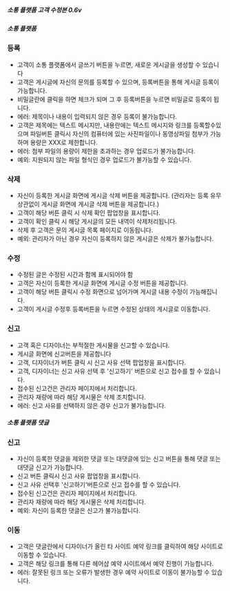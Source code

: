 ##### 소통 플랫폼 고객 수정본 0.6v

##### 소통 플랫폼

### 등록

- 고객이 소통 플랫폼에서 글쓰기 버튼을 누르면, 새로운 게시글을 생성할 수 있습니다
- 고객은 게시글에 자신의 문의를 등록할 수 있으며, 등록버튼을 통해 게시글 등록이 가능합니다.
- 비밀글란에 클릭을 하면 체크가 되며 그 후 등록버튼을 누르면 비밀글로 등록이 됩니다.
- 에러: 제목이나 내용이 입력되지 않은 경우 등록이 불가능합니다.
- 고객은 제목에는 텍스트 메시지만, 내용란에는 텍스트 메시지와 링크를 등록할수있으며 파일버튼 클릭시 자신의 컴퓨터에 있는 사진파일이나 동영상파일 첨부가 가능하며 용량은 XXX로 제한합니다.
- 에러: 첨부 파일의 용량이 제한을 초과하는 경우 업로드가 불가능합니다.
- 예외: 지원되지 않는 파일 형식인 경우 업로드가 불가능할 수 있습니다.

### 삭제

- 자신이 등록한 게시글 화면에 게시글 삭제 버튼을 제공합니다.
(관리자는 등록 유무 상관없이 게시글 화면에 게시글  삭제 버튼을 제공합니다.)
- 고객이 해당 버튼 클릭 시 삭제 확인 팝업창을 표시합니다.
- 고객이 확인 클릭 시 해당 게시글의 모든 내역이 삭제처리됩니다.
- 삭제 후 고객은 문의 게시글 목록 페이지로 이동됩니다.
- 예외: 관리자가 아닌 경우 자신이 등록하지 않은 게시글은 삭제가 불가능합니다.

### 수정

- 수정된 글은 수정된 시간과 함께 표시되어야 함
- 고객은 자신이 등록한 게시글 화면에 게시글 수정 버튼을 제공합니다.
- 고객이 해당 버튼 클릭시 수정 화면으로 넘어가며 게시글 내용 수정이 가능해집니다.
- 고객이 게시글 수정후 등록버튼을 누르면 수정된 상태의 게시글로 이동합니다.

### 신고

- 고객 혹은 디자이너는 부적절한 게시물을 신고할 수 있습니다.
- 게시글 화면에 신고버튼을 제공합니다
- 고객, 디자이너가 버튼 클릭 시 신고 사유 선택 팝업창을 표시합니다.
- 고객, 디자이너는 신고 사유 선택 후 '신고하기' 버튼으로 신고 접수를 할 수 있습니다.
- 접수된 신고건은 관리자 페이지에서 처리합니다.
- 관리자 재량에 따라 해당 게시물은 삭제 조치합니다.
- 에러: 신고 사유를 선택하지 않은 경우 신고가 불가능합니다.

##### 소통 플랫폼 댓글


### 신고

- 자신이 등록한 댓글을 제외한 댓글 또는 대댓글에 있는 신고 버튼을 통해 댓글 또는 대댓글 신고가 가능합니다.
- 신고 버튼 클릭시 신고 사유 팝업창을 표시합니다. 
- 신고 사유 선택후 '신고하기'버튼으로 신고 접수를 할 수 있습니다.
- 접수된 신고건은 관리자 페이지에서 처리합니다.
- 관리자 재량에 따라 해당 게시물은 삭제 처리합니다.
- 예외: 자신이 등록한 댓글은 신고가 불가능합니다. 

### 이동    

- 고객은 댓글란에서 디자이너가 올린 타 사이트 예약 링크를 클릭하여 해당 사이트로 이동할 수 있습니다.
- 고객은 해당 링크를 통해 다른 헤어샵 예약 사이트에서 예약 진행이 가능합니다.
- 에러: 잘못된 링크 또는 오류가 발생한 경우 예약 사이트로 이동이 불가능할 수 있습니다.

